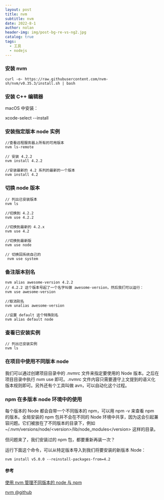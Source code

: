 ```yaml
---
layout: post
title: nvm
subtitle: nvm
date: 2022-8-1
author: nolan
header-img: img/post-bg-re-vs-ng2.jpg
catalog: true
tags:
  - 工具
  - nodejs
---
```


### 安装 nvm

    curl -o- https://raw.githubusercontent.com/nvm-sh/nvm/v0.35.3/install.sh | bash

### 安装 C++ 编辑器

macOS 中安装：

xcode-select --install

### 安装指定版本 node 实例

    //查看远程服务器上所有的可用版本
    nvm ls-remote

    // 安装 4.2.2
    nvm install 4.2.2

    //安装最新的 4.2 系列的最新的一个版本
    nvm install 4.2

### 切换 node 版本

    // 列出已安装版本
    nvm ls

    //切换到 4.2.2
    nvm use 4.2.2

    //切换到最新的 4.2.x
    nvm use 4.2

    //切换到最新版
    nvm use node

    // 切换回系统自己的
     nvm use system

### 备注版本别名

```
nvm alias awesome-version 4.2.2
// 4.2.2 这个版本号起了一个名字叫做 awesome-version，然后我们可以运行：
nvm use awesome-version

//取消别名
nvm unalias awesome-version

//设置 default 这个特殊别名
nvm alias default node

```

### 查看已安装实例

    // 列出已安装实例
    nvm ls

### 在项目中使用不同版本 node

我们可以通过创建项目目录中的 .nvmrc 文件来指定要使用的 Node 版本。之后在项目目录中执行 nvm use 即可。.nvmrc 文件内容只需要遵守上文提到的语义化版本规则即可。另外还有个工具叫做 avn，可以自动化这个过程。

### npm 在多版本 node 环境中的使用

每个版本的 Node 都会自带一个不同版本的 npm，可以用 npm -v 来查看 npm 的版本。全局安装的 npm 包并不会在不同的 Node 环境中共享，因为这会引起兼容问题。它们被放在了不同版本的目录下，例如 \~/.nvm/versions/node/&lt;version&gt;/lib/node_modules&lt;/version&gt; 这样的目录。

但问题来了，我们安装过的 npm 包，都要重新再装一次？

运行下面这个命令，可以从特定版本导入到我们将要安装的新版本 Node：

    nvm install v5.0.0 --reinstall-packages-from=4.2

#### 参考

[使用 nvm 管理不同版本的 node 与 npm](https://www.runoob.com/w3cnote/nvm-manager-node-versions.html)

[nvm @github](https://github.com/nvm-sh/nvm)
